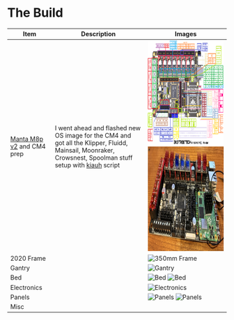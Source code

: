 # The Build
| Item | Description | Images |
| ---------------  | ------------------------------------------- | ---------------------------------------|
| [Manta M8p v2](https://github.com/bigtreetech/Manta-M8P) and CM4 prep | I went ahead and flashed new OS image for the CM4 and got all the Klipper, Fluidd, Mainsail, Moonraker, Crowsnest, Spoolman stuff setup with [kiauh](https://github.com/dw-0/kiauh) script | <img alt="Manta M8P Pin out" height=240 src="assets/manta_pinout.png"> <img alt="TMC5160Pro drivers" height=240 src="assets/IMG_0334.JPG"> |
| 2020 Frame | | <img alt="350mm Frame" height=240 src="assets/IMG_0342.JPG"> |
| Gantry | | <img alt="Gantry" height=240 src="assets/IMG_0455.JPG"> |
| Bed | | <img alt="Bed" height=240 src="assets/IMG_0527.JPG"> <img alt="Bed" height=240 src="assets/IMG_0534.JPG"> |
| Electronics | | <img alt="Electronics" height=240 src="assets/IMG_0519.JPG"> |
| Panels | | <img alt="Panels" height=240 src="assets/IMG_0781.JPG"> <img alt="Panels" height=240 src="assets/IMG_0810.JPG"> |
| Misc | | |
